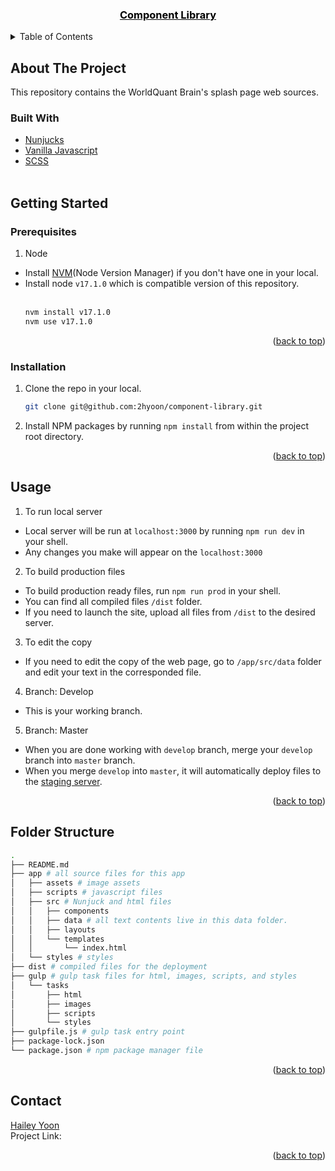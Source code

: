 <div id="top"></div>

<div align="center">
  <h3 style="text-align: center;"><a href="#" target="_blank" style="color: #000;">Component Library</a></h3>
</div>


<!-- TABLE OF CONTENTS -->
<details>
  <summary>Table of Contents</summary>
  <ol>
    <li>
      <a href="#about-the-project">About The Project</a>
      <ul>
        <li><a href="#built-with">Built With</a></li>
      </ul>
    </li>
    <li>
      <a href="#getting-started">Getting Started</a>
      <ul>
        <li><a href="#prerequisites">Prerequisites</a></li>
        <li><a href="#installation">Installation</a></li>
      </ul>
    </li>
    <li><a href="#usage">Usage</a></li>
    <li><a href="#folder-structure">Folder Structure</a></li>
    <li><a href="#contact">Contact</a></li>
  </ol>
</details>


<!-- ABOUT THE PROJECT -->
## About The Project
This repository contains the WorldQuant Brain's splash page web sources.

### Built With
* [Nunjucks](https://mozilla.github.io/nunjucks/)
* [Vanilla Javascript](https://developer.mozilla.org/en-US/docs/Web/JavaScript)
* [SCSS](https://sass-lang.com/)
<br><br>

<!-- GETTING STARTED -->
## Getting Started
### Prerequisites

1. Node
* Install [NVM](https://github.com/nvm-sh/nvm)(Node Version Manager) if you don't have one in your local.<br>
* Install node `v17.1.0` which is compatible version of this repository.<br><br>
  ```sh
  nvm install v17.1.0
  nvm use v17.1.0
  ```
<p align="right">(<a href="#top">back to top</a>)</p>

### Installation
1. Clone the repo in your local.

   ```sh
   git clone git@github.com:2hyoon/component-library.git
   ```
2. Install NPM packages by running `npm install` from within the project root directory.
<p align="right">(<a href="#top">back to top</a>)</p>


<!-- USAGE EXAMPLES -->
## Usage

1. To run local server<br>
* Local server will be run at `localhost:3000` by running `npm run dev` in your shell.<br>
* Any changes you make will appear on the `localhost:3000`<br>
2. To build production files<br>
* To build production ready files, run `npm run prod` in your shell.
* You can find all compiled files `/dist` folder.
* If you need to launch the site, upload all files from `/dist` to the desired server.
3. To edit the copy
* If you need to edit the copy of the web page, go to `/app/src/data` folder and edit your text in the corresponded file.
4. Branch: Develop
* This is your working branch.
5. Branch: Master
* When you are done working with `develop` branch, merge your `develop` branch into `master` branch.
* When you merge `develop` into `master`, it will automatically deploy files to the [staging server](http://google.com/).
<p align="right">(<a href="#top">back to top</a>)</p>



<!-- FOLDER STRUCTURE -->
## Folder Structure
```sh
.
├── README.md
├── app # all source files for this app
│   ├── assets # image assets
│   ├── scripts # javascript files
│   ├── src # Nunjuck and html files
│   │   ├── components
│   │   ├── data # all text contents live in this data folder.
│   │   ├── layouts
│   │   └── templates
│   │       └── index.html
│   └── styles # styles
├── dist # compiled files for the deployment
├── gulp # gulp task files for html, images, scripts, and styles
│   └── tasks
│       ├── html
│       ├── images
│       ├── scripts
│       └── styles
├── gulpfile.js # gulp task entry point
├── package-lock.json
└── package.json # npm package manager file
```
<p align="right">(<a href="#top">back to top</a>)</p>


<!-- CONTACT -->
## Contact
[Hailey Yoon](https://heyon.art/web/)<br>
Project Link:

<p align="right">(<a href="#top">back to top</a>)</p>


